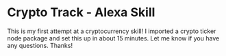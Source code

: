 # Crypto Track - Alexa Skill

This is my first attempt at a cryptocurrency skill! I imported a crypto ticker node package and set this up in about 15 minutes. Let me know if you have any questions. Thanks!


